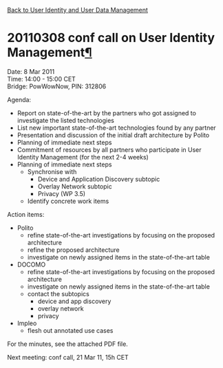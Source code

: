 [Back to User Identity and User Data
Management](Back%20to%20User%20Identity%20and%20User%20Data%20Management.html)

20110308 conf call on User Identity Management[¶](#20110308-conf-call-on-User-Identity-Management)
==================================================================================================

Date: 8 Mar 2011\
Time: 14:00 - 15:00 CET\
Bridge: PowWowNow, PIN: 312806

Agenda:

-   Report on state-of-the-art by the partners who got assigned to
    investigate the listed technologies
-   List new important state-of-the-art technologies found by any
    partner
-   Presentation and discussion of the initial draft architecture by
    Polito
-   Planning of immediate next steps
-   Commitment of resources by all partners who participate in User
    Identity Management (for the next 2-4 weeks)
-   Planning of immediate next steps
    -   Synchronise with
        -   Device and Application Discovery subtopic
        -   Overlay Network subtopic
        -   Privacy (WP 3.5)
    -   Identify concrete work items

Action items:

-   Polito
    -   refine state-of-the-art investigations by focusing on the
        proposed architecture
    -   refine the proposed architecture
    -   investigate on newly assigned items in the state-of-the-art
        table
-   DOCOMO
    -   refine state-of-the-art investigations by focusing on the
        proposed architecture
    -   investigate on newly assigned items in the state-of-the-art
        table
    -   contact the subtopics
        -   device and app discovery
        -   overlay network
        -   privacy
-   Impleo
    -   flesh out annotated use cases

For the minutes, see the attached PDF file.

Next meeting: conf call, 21 Mar 11, 15h CET

